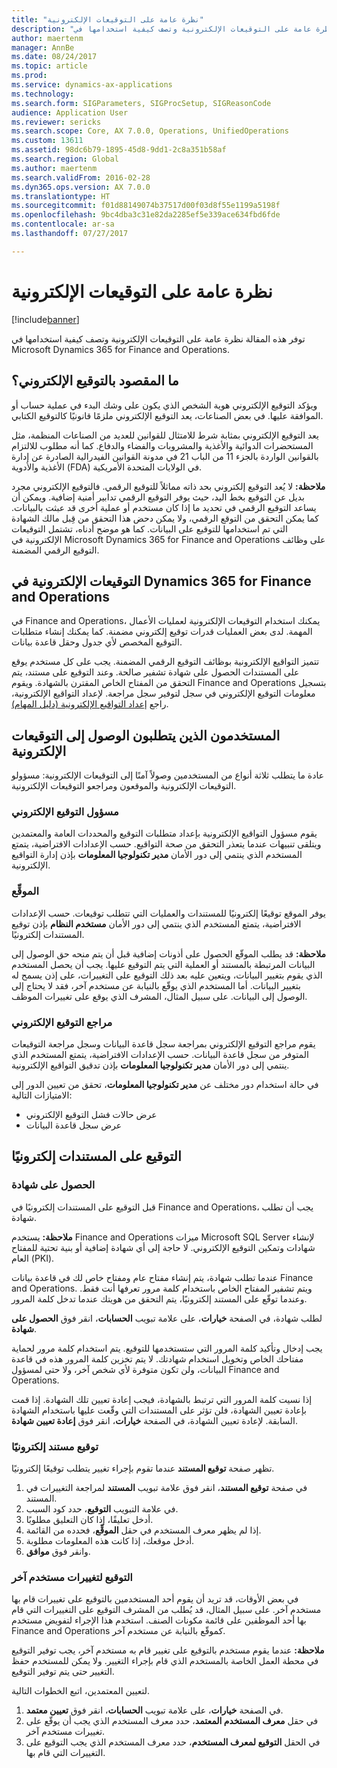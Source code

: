 ```yaml
---
title: "نظرة عامة على التوقيعات الإلكترونية"
description: "توفر هذه المقالة نظرة عامة على التوقيعات الإلكترونية وتصف كيفية استخدامها في Microsoft Dynamics 365 for Finance and Operations."
author: maertenm
manager: AnnBe
ms.date: 08/24/2017
ms.topic: article
ms.prod: 
ms.service: dynamics-ax-applications
ms.technology: 
ms.search.form: SIGParameters, SIGProcSetup, SIGReasonCode
audience: Application User
ms.reviewer: sericks
ms.search.scope: Core, AX 7.0.0, Operations, UnifiedOperations
ms.custom: 13611
ms.assetid: 98dc6b79-1895-45d8-9dd1-2c8a351b58af
ms.search.region: Global
ms.author: maertenm
ms.search.validFrom: 2016-02-28
ms.dyn365.ops.version: AX 7.0.0
ms.translationtype: HT
ms.sourcegitcommit: f01d88149074b37517d00f03d8f55e1199a5198f
ms.openlocfilehash: 9bc4dba3c31e82da2285ef5e339ace634fbd6fde
ms.contentlocale: ar-sa
ms.lasthandoff: 07/27/2017

---
```


# <a name="electronic-signature-overview"></a>نظرة عامة على التوقيعات الإلكترونية

[!include[banner](../includes/banner.md)]


توفر هذه المقالة نظرة عامة على التوقيعات الإلكترونية وتصف كيفية استخدامها في Microsoft Dynamics 365 for Finance and Operations.

<a name="what-is-an-electronic-signature"></a>ما المقصود بالتوقيع الإلكتروني؟
--------------------------------

ويؤكد التوقيع الإلكتروني هوية الشخص الذي يكون على وشك البدء في عملية حساب أو الموافقة عليها. في بعض الصناعات، يعد التوقيع الإلكتروني ملزمًا قانونيًا كالتوقيع الكتابي. 

يعد التوقيع الإلكتروني بمثابة شرط للامتثال للقوانين للعديد من الصناعات المنظمة، مثل المستحضرات الدوائية والأغذية والمشروبات والفضاء والدفاع. كما أنه مطلوب للالتزام بالقوانين الواردة بالجزء 11 من الباب 21 في مدونة القوانين الفيدرالية الصادرة عن إدارة الأغذية والأدوية (FDA) في الولايات المتحدة الأمريكية. 

**ملاحظة:** لا يُعد التوقيع إلكتروني بحد ذاته مماثلاً للتوقيع الرقمي. فالتوقيع الإلكتروني مجرد بديل عن التوقيع بخط اليد، حيث يوفر التوقيع الرقمي تدابير أمنية إضافية. ويمكن أن يساعد التوقيع الرقمي في تحديد ما إذا كان مستخدم أو عملية أخرى قد عبثت بالبيانات. كما يمكن التحقق من التوقع الرقمي، ولا يمكن دحض هذا التحقق من قِبل مالك الشهادة التي تم استخدامها للتوقيع على البيانات. كما هو موضح أدناه، تشتمل التوقيعات الإلكترونية في Microsoft Dynamics 365 for Finance and Operations على وظائف التوقيع الرقمي المضمنة.

## <a name="electronic-signatures-in-dynamics-365-for-finance-and-operations"></a>التوقيعات الإلكترونية في Dynamics 365 for Finance and Operations
في Finance and Operations، يمكنك استخدام التوقيعات الإلكترونية لعمليات الأعمال المهمة. لدى بعض العمليات قدرات توقيع إلكتروني مضمنة. كما يمكنك إنشاء متطلبات التوقيع المخصص لأي جدول وحقل قاعدة بيانات. 

تتميز التواقيع الإلكترونية بوظائف التوقيع الرقمي المضمنة. يجب على كل مستخدم يوقع على المستندات الحصول على شهادة تشفير صالحة. وعند التوقيع على مستند، يتم التحقق من المفتاح الخاص المقترن بالشهادة. ويقوم Finance and Operations بتسجيل معلومات التوقيع الإلكتروني في سجل لتوفير سجل مراجعة. لإعداد التواقيع الإلكترونية، راجع [إعداد التواقيع الإلكترونية (دليل المهام)](/dynamics365/unified-operations/fin-and-ops/organization-administration/tasks/set-up-electronic-signatures).

## <a name="users-who-require-access-to-electronic-signatures"></a>المستخدمون الذين يتطلبون الوصول إلى التوقيعات الإلكترونية
عادة ما يتطلب ثلاثة أنواع من المستخدمين وصولاً آمنًا إلى التوقيعات الإلكترونية: مسؤولو التوقيعات الإلكترونية والموقعون ومراجعو التوقيعات الإلكترونية.

### <a name="electronic-signature-administrator"></a>مسؤول التوقيع الإلكتروني

يقوم مسؤول التواقيع الإلكترونية بإعداد متطلبات التوقيع والمحددات العامة والمعتمدين ويتلقى تنبيهات عندما يتعذر التحقق من صحة التواقيع. حسب الإعدادات الافتراضية، يتمتع المستخدم الذي ينتمي إلى دور الأمان **مدير تكنولوجيا المعلومات‬**  بإذن إدارة التواقيع الإلكترونية.

### <a name="signer"></a>الموقِّع

يوفر الموقع توقيعًا إلكترونيًا للمستندات والعمليات التي تتطلب توقيعات. حسب الإعدادات الافتراضية، يتمتع المستخدم الذي ينتمي إلى دور الأمان **مستخدم النظام** بإذن توقيع المستندات إلكترونيًا. 

**ملاحظة:** قد يطلب الموقّع الحصول على أذونات إضافية قبل أن يتم منحه حق الوصول إلى البيانات المرتبطة بالمستند أو العملية التي يتم التوقيع عليها. يجب أن يحصل المستخدم الذي يقوم بتغيير البيانات، ويتعين عليه بعد ذلك التوقيع على التغييرات، على إذن يسمح له بتغيير البيانات. أما المستخدم الذي يوقّع بالنيابة عن مستخدم آخر، فقد لا يحتاج إلى الوصول إلى البيانات. على سبيل المثال، المشرف الذي يوقع على تغييرات الموظف.

### <a name="electronic-signature-auditor"></a>مراجع التوقيع الإلكتروني

يقوم مراجع التوقيع الإلكتروني بمراجعة سجل قاعدة البيانات وسجل مراجعة التوقيعات المتوفر من سجل قاعدة البيانات. حسب الإعدادات الافتراضية، يتمتع المستخدم الذي ينتمي إلى دور الأمان **مدير تكنولوجيا المعلومات‬**  بإذن تدقيق التواقيع الإلكترونية. 

في حالة استخدام دور مختلف عن **مدير تكنولوجيا المعلومات**، تحقق من تعيين الدور إلى الامتيازات التالية:

-   عرض حالات فشل التوقيع الإلكتروني
-   عرض سجل قاعدة البيانات

## <a name="signing-documents-electronically"></a>التوقيع على المستندات إلكترونيًا
### <a name="get-a-certificate"></a>الحصول على شهادة

قبل التوقيع على المستندات إلكترونيًا في Finance and Operations، يجب أن تطلب شهادة. 

**ملاحظة:** يستخدم Finance and Operations ميزات Microsoft SQL Server لإنشاء شهادات وتمكين التوقيع الإلكتروني. لا حاجة إلى أي شهادة إضافية أو بنية تحتية للمفتاح العام (PKI). 

عندما تطلب شهادة، يتم إنشاء مفتاح عام ومفتاح خاص لك في قاعدة بيانات Finance and Operations. ويتم تشفير المفتاح الخاص باستخدام كلمة مرور تعرفها أنت فقط. وعندما توقّع على المستند إلكترونيًا، يتم التحقق من هويتك عندما تدخل كلمة المرور. 

لطلب شهادة، في الصفحة **خيارات**، على علامة تبويب **الحسابات**، انقر فوق **الحصول على شهادة**. 

يجب إدخال وتأكيد كلمة المرور التي ستستخدمها للتوقيع. يتم استخدام كلمة مرور لحماية مفتاحك الخاص وتخويل استخدام شهادتك. لا يتم تخزين كلمة المرور هذه في قاعدة البيانات، ولن تكون متوفرة لأي شخص آخر، ولا حتى لمسؤول Finance and Operations. 

إذا نسيت كلمة المرور التي ترتبط بالشهادة، فيجب إعادة تعيين تلك الشهادة. إذا قمت بإعادة تعيين الشهادة، فلن تؤثر على المستندات التي وقّعت عليها باستخدام الشهادة السابقة. لإعادة تعيين الشهادة، في الصفحة **خيارات**، انقر فوق **إعادة تعيين شهادة**.

### <a name="sign-a-document-electronically"></a>توقيع مستند إلكترونيًا

تظهر صفحة **توقيع المستند‬** عندما تقوم بإجراء تغيير يتطلب توقيعًا إلكترونيًا.

1.  في صفحة **توقيع المستند**، انقر فوق علامة تبويب **المستند** لمراجعة التغييرات في المستند.
2.  في علامة التبويب **التوقيع**، حدد كود السبب.
3.  أدخل تعليقًا، إذا كان التعليق مطلوبًا.
4.  إذا لم يظهر معرف المستخدم في حقل **الموقِّع‬**، فحدده من القائمة.
5.  أدخل موقعك، إذا كانت هذه المعلومات مطلوبة.
6.  وانقر فوق **موافق**.

### <a name="sign-for-another-users-changes"></a>التوقيع لتغييرات مستخدم آخر

في بعض الأوقات، قد تريد أن يقوم أحد المستخدمين بالتوقيع على تغييرات قام بها مستخدم آخر. على سبيل المثال، قد يُطلب من المشرف التوقيع على التغييرات التي قام بها أحد الموظفين على قائمة مكونات الصنف. استخدم هذا الإجراء لتفويض مستخدم Finance and Operations كموقّع بالنيابة عن مستخدم آخر. 

**ملاحظة:** عندما يقوم مستخدم بالتوقيع على تغيير قام به مستخدم آخر، يجب توفير التوقيع في محطة العمل الخاصة بالمستخدم الذي قام بإجراء التغيير. ولا يمكن للمستخدم حفظ التغيير حتى يتم توفير التوقيع. 

لتعيين المعتمدين‬، اتبع الخطوات التالية.

1.  في الصفحة **خيارات**، على علامة تبويب **الحسابات**، انقر فوق **تعيين معتمد**.
2.  في حقل **معرف المستخدم المعتمد‬**، حدد معرف المستخدم الذي يجب أن يوقّع على تغييرات مستخدم آخر.
3.  في الحقل **التوقيع لمعرف المستخدم**، حدد معرف المستخدم الذي يجب التوقيع على التغييرات التي قام بها.





